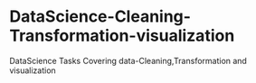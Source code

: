 # DataScience-Cleaning-Transformation-visualization
DataScience  Tasks Covering data-Cleaning,Transformation and visualization 
